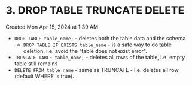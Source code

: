 # 3. DROP TABLE TRUNCATE DELETE
Created Mon Apr 15, 2024 at 1:39 AM

- `DROP TABLE table_name;` - deletes both the table data and the schema
	- `DROP TABLE IF EXISTS table_name` - is a safe way to do table deletion. i.e. avoid the "table does not exist error".
- `TRUNCATE TABLE table_name;` - deletes all rows of the table, i.e. empty table still remains
- `DELETE FROM table_name` - same as TRUNCATE - i.e. deletes all row (default WHERE is true).